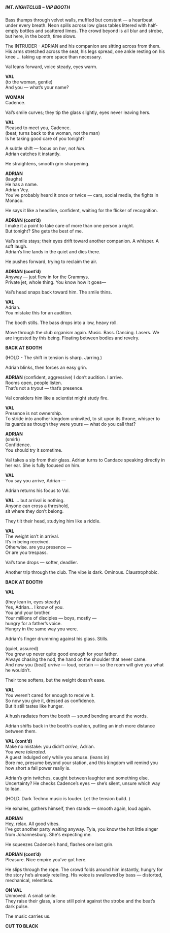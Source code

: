 ##### **INT. NIGHTCLUB – VIP BOOTH**

Bass thumps through velvet walls, muffled but constant — a heartbeat under every breath. Neon spills across low glass tables littered with half-empty bottles and scattered limes. The crowd beyond is all blur and strobe, but here, in the booth, time slows.

The INTRUDER - ADRIAN and his companion are sitting across from them.  His arms stretched across the seat, his legs spread, one ankle resting on his knee ... taking up more space than necessary. 

Val leans forward, voice steady, eyes warm.

**VAL**  
(to the woman, gentle)  
And you — what’s your name?

**WOMAN**  
Cadence.

Val’s smile curves; they tip the glass slightly, eyes never leaving hers.

**VAL**  
Pleased to meet you, Cadence.  
(beat; turns back to the woman, not the man)  
Is he taking good care of you tonight?

A subtle shift — focus on _her_, not _him._  
Adrian catches it instantly.

He straightens, smooth grin sharpening.

**ADRIAN**  
(laughs)  
He has a name.  
Adrian Vey.  
You’ve probably heard it once or twice — cars, social media, the fights in Monaco.

He says it like a headline, confident, waiting for the flicker of recognition.

**ADRIAN (cont’d)**  
I make it a point to take care of more than one person a night.  
But tonight? She gets the best of me.

Val’s smile stays; their eyes drift toward another companion. A whisper. A soft laugh.  
Adrian’s line lands in the quiet and dies there.

He pushes forward, trying to reclaim the air.

**ADRIAN (cont’d)**  
Anyway — just flew in for the Grammys.  
Private jet, whole thing. You know how it goes—

Val’s head snaps back toward him. The smile thins.

**VAL**  
Adrian.  
You mistake this for an audition.

The booth stills. The bass drops into a low, heavy roll.

Move through the club organism again.  Music. Bass. Dancing.  Lasers.  We are ingested by this being.  Floating between bodies and revelry.

**BACK AT BOOTH**

(HOLD - The shift in tension is sharp.  Jarring.)

Adrian blinks, then forces an easy grin.

**ADRIAN**  (confident, aggressive)
I don’t audition. I arrive.  
Rooms open, people listen.  
That’s not a tryout — that’s presence.

Val considers him like a scientist might study fire.

**VAL**  
Presence is not ownership.  
To stride into another kingdom uninvited, to sit upon its throne, whisper to its guards as though they were yours — what do you call that?

**ADRIAN**  
(smirk)  
Confidence.  
You should try it sometime.

Val takes a sip from their glass.  Adrian turns to Candace speaking directly in her ear.  She is fully focused  on him. 

**VAL**  
You say you arrive, Adrian —  

Adrian returns his focus to Val.

**VAL**
... but arrival is nothing.  
Anyone can cross a threshold,  
sit where they don’t belong.

They tilt their head, studying him like a riddle.

**VAL**  
The weight isn’t in arrival.  
It’s in being received.  
Otherwise. are you presence  —  
Or are you trespass.

Val’s tone drops — softer, deadlier.

Another trip through the club. The vibe is dark. Ominous.  Claustrophobic.

**BACK AT BOOTH:**

**VAL**  

(they lean in, eyes steady)  
Yes, Adrian… I know of you.  
You and your brother.  
Your millions of disciples — boys, mostly —  
hungry for a father’s voice.  
Hungry in the same way you were.

Adrian's finger drumming against his glass.  Stills.

(quiet, assured)  
You grew up never quite good enough for your father.  
Always chasing the nod, the hand on the shoulder that never came.  
And now you (beat) _arrive_ — loud, certain — so the room will give you what he wouldn’t.

Their tone softens, but the weight doesn’t ease.

**VAL**  
You weren’t cared for enough to receive it.  
So now you give it, dressed as confidence.  
But it still tastes like hunger.

A hush radiates from the booth — sound bending around the words.

Adrian shifts back in the booth’s cushion, putting an inch more distance between them.

**VAL (cont’d)**  
Make no mistake: you didn’t _arrive_, Adrian.  
You were _tolerated._  
A guest indulged only while you amuse. 
(leans in)  
Bore me, presume beyond your station, and this kingdom will remind you how short a fall power really is.

Adrian’s grin twitches, caught between laughter and something else.  Uncertainty?
He checks Cadence’s eyes — she’s silent, unsure which way to lean.

(HOLD.  Dark Techno music is louder. Let the tension build. )

He exhales, gathers himself, then stands — smooth again, loud again.

**ADRIAN**  
Hey, relax. All good vibes.  
I’ve got another party waiting anyway. Tyla, you know the hot little singer from Johannesburg.  She's expecting me.

He squeezes Cadence’s hand, flashes one last grin.

**ADRIAN (cont’d)**  
Pleasure. Nice empire you’ve got here.

He slips through the rope. The crowd folds around him instantly, hungry for the story he’s already retelling. His voice is swallowed by bass — distorted, mechanical, relentless.

**ON VAL**  
Unmoved. A small smile.  
They raise their glass, a lone still point against the strobe and the beat’s dark pulse.

 The music carries us.
 
**CUT TO BLACK**